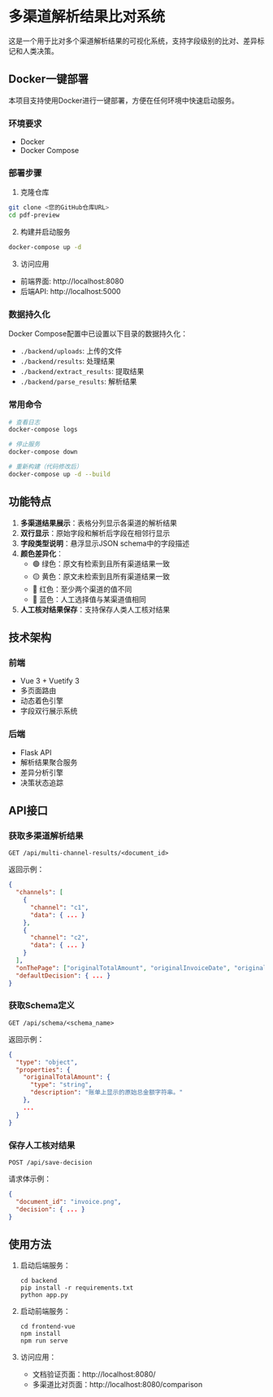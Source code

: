 # 多渠道解析结果比对系统

这是一个用于比对多个渠道解析结果的可视化系统，支持字段级别的比对、差异标记和人类决策。

## Docker一键部署

本项目支持使用Docker进行一键部署，方便在任何环境中快速启动服务。

### 环境要求

- Docker
- Docker Compose

### 部署步骤

1. 克隆仓库
```bash
git clone <您的GitHub仓库URL>
cd pdf-preview
```

2. 构建并启动服务
```bash
docker-compose up -d
```

3. 访问应用
- 前端界面: http://localhost:8080
- 后端API: http://localhost:5000

### 数据持久化

Docker Compose配置中已设置以下目录的数据持久化：
- `./backend/uploads`: 上传的文件
- `./backend/results`: 处理结果
- `./backend/extract_results`: 提取结果
- `./backend/parse_results`: 解析结果

### 常用命令

```bash
# 查看日志
docker-compose logs

# 停止服务
docker-compose down

# 重新构建（代码修改后）
docker-compose up -d --build
```

## 功能特点

1. **多渠道结果展示**：表格分列显示各渠道的解析结果
2. **双行显示**：原始字段和解析后字段在相邻行显示
3. **字段类型说明**：悬浮显示JSON schema中的字段描述
4. **颜色差异化**：
   - 🟢 绿色：原文有检索到且所有渠道结果一致
   - 🟡 黄色：原文未检索到且所有渠道结果一致
   - 🔴 红色：至少两个渠道的值不同
   - 🔵 蓝色：人工选择值与某渠道值相同
5. **人工核对结果保存**：支持保存人类人工核对结果

## 技术架构

### 前端

- Vue 3 + Vuetify 3
- 多页面路由
- 动态着色引擎
- 字段双行展示系统

### 后端

- Flask API
- 解析结果聚合服务
- 差异分析引擎
- 决策状态追踪

## API接口

### 获取多渠道解析结果

```
GET /api/multi-channel-results/<document_id>
```

返回示例：
```json
{
  "channels": [
    {
      "channel": "c1",
      "data": { ... }
    },
    {
      "channel": "c2",
      "data": { ... }
    }
  ],
  "onThePage": ["originalTotalAmount", "originalInvoiceDate", "originalBillingPeriod", "invoiceNumber"],
  "defaultDecision": { ... }
}
```

### 获取Schema定义

```
GET /api/schema/<schema_name>
```

返回示例：
```json
{
  "type": "object",
  "properties": {
    "originalTotalAmount": {
      "type": "string",
      "description": "账单上显示的原始总金额字符串。"
    },
    ...
  }
}
```

### 保存人工核对结果

```
POST /api/save-decision
```

请求体示例：
```json
{
  "document_id": "invoice.png",
  "decision": { ... }
}
```

## 使用方法

1. 启动后端服务：
   ```
   cd backend
   pip install -r requirements.txt
   python app.py
   ```

2. 启动前端服务：
   ```
   cd frontend-vue
   npm install
   npm run serve
   ```

3. 访问应用：
   - 文档验证页面：http://localhost:8080/
   - 多渠道比对页面：http://localhost:8080/comparison